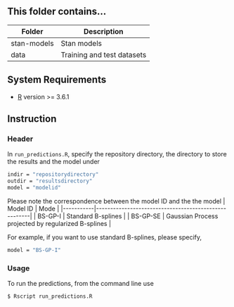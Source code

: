 ## This folder contains...
| Folder    | Description |
|-----------|------------------------------------------------------|
| stan-models   | Stan models |
| data      | Training and test datasets  |


## System Requirements
- [R](https://www.r-project.org/) version >= 3.6.1


## Instruction 

### Header
In ```run_predictions.R```, specify the repository directory, the directory to store the results and the model under
```bash
indir = "repositorydirectory" 
outdir = "resultsdirectory"
model = "modelid"
```
Please note the correspondence between the model ID and the the model
| Model ID    | Mode |
|-----------|------------------------------------------------------|
| BS-GP-I   | Standard B-splines |
| BS-GP-SE      | Gaussian Process projected by regularized B-splines  |

For example, if you want to use standard B-splines, please specify, 
```bash
model = "BS-GP-I"
```

### Usage
To run the predictions, from the command line use
```bash
$ Rscript run_predictions.R
``` 
